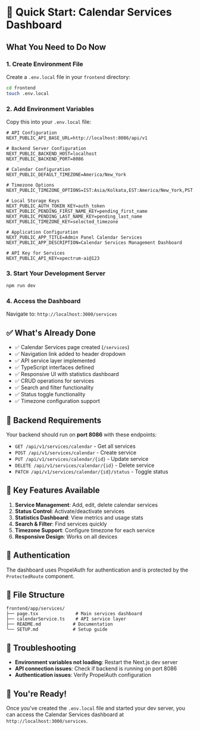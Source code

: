 # 🚀 Quick Start: Calendar Services Dashboard

## What You Need to Do Now

### 1. **Create Environment File**
Create a `.env.local` file in your `frontend` directory:

```bash
cd frontend
touch .env.local
```

### 2. **Add Environment Variables**
Copy this into your `.env.local` file:

```env
# API Configuration
NEXT_PUBLIC_API_BASE_URL=http://localhost:8086/api/v1

# Backend Server Configuration
NEXT_PUBLIC_BACKEND_HOST=localhost
NEXT_PUBLIC_BACKEND_PORT=8086

# Calendar Configuration
NEXT_PUBLIC_DEFAULT_TIMEZONE=America/New_York

# Timezone Options
NEXT_PUBLIC_TIMEZONE_OPTIONS=IST:Asia/Kolkata,EST:America/New_York,PST:America/Los_Angeles

# Local Storage Keys
NEXT_PUBLIC_AUTH_TOKEN_KEY=auth_token
NEXT_PUBLIC_PENDING_FIRST_NAME_KEY=pending_first_name
NEXT_PUBLIC_PENDING_LAST_NAME_KEY=pending_last_name
NEXT_PUBLIC_TIMEZONE_KEY=selected_timezone

# Application Configuration
NEXT_PUBLIC_APP_TITLE=Admin Panel Calendar Services
NEXT_PUBLIC_APP_DESCRIPTION=Calendar Services Management Dashboard

# API Key for Services
NEXT_PUBLIC_API_KEY=xpectrum-ai@123
```

### 3. **Start Your Development Server**
```bash
npm run dev
```

### 4. **Access the Dashboard**
Navigate to: `http://localhost:3000/services`

## ✅ What's Already Done

- ✅ Calendar Services page created (`/services`)
- ✅ Navigation link added to header dropdown
- ✅ API service layer implemented
- ✅ TypeScript interfaces defined
- ✅ Responsive UI with statistics dashboard
- ✅ CRUD operations for services
- ✅ Search and filter functionality
- ✅ Status toggle functionality
- ✅ Timezone configuration support

## 🔧 Backend Requirements

Your backend should run on **port 8086** with these endpoints:

- `GET /api/v1/services/calendar` - Get all services
- `POST /api/v1/services/calendar` - Create service
- `PUT /api/v1/services/calendar/{id}` - Update service
- `DELETE /api/v1/services/calendar/{id}` - Delete service
- `PATCH /api/v1/services/calendar/{id}/status` - Toggle status

## 🎯 Key Features Available

1. **Service Management**: Add, edit, delete calendar services
2. **Status Control**: Activate/deactivate services
3. **Statistics Dashboard**: View metrics and usage stats
4. **Search & Filter**: Find services quickly
5. **Timezone Support**: Configure timezone for each service
6. **Responsive Design**: Works on all devices

## 🔐 Authentication

The dashboard uses PropelAuth for authentication and is protected by the `ProtectedRoute` component.

## 📁 File Structure

```
frontend/app/services/
├── page.tsx              # Main services dashboard
├── calendarService.ts    # API service layer
├── README.md            # Documentation
└── SETUP.md             # Setup guide
```

## 🚨 Troubleshooting

- **Environment variables not loading**: Restart the Next.js dev server
- **API connection issues**: Check if backend is running on port 8086
- **Authentication issues**: Verify PropelAuth configuration

## 🎉 You're Ready!

Once you've created the `.env.local` file and started your dev server, you can access the Calendar Services dashboard at `http://localhost:3000/services`. 